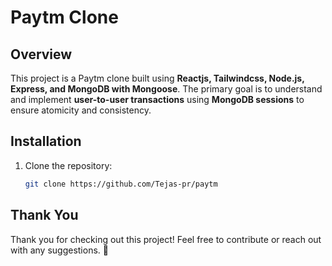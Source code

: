 # Paytm Clone

## Overview

This project is a Paytm clone built using **Reactjs, Tailwindcss, Node.js, Express, and MongoDB with Mongoose**. The primary goal is to understand and implement **user-to-user transactions** using **MongoDB sessions** to ensure atomicity and consistency.

## Installation

1. Clone the repository:
   ```bash
   git clone https://github.com/Tejas-pr/paytm
   ```

## Thank You

Thank you for checking out this project! Feel free to contribute or reach out with any suggestions. 🚀